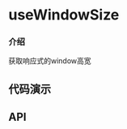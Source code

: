 # useWindowSize

### 介绍
获取响应式的window高宽

## 代码演示
<CodeExample>
  <template #default>   

  ### 基础用法

  @[code{5-9} vue:no-line-numbers](../../\.vuepress/components/use-window-size.vue)

  </template>
</CodeExample>

## API

<CodeExample>
  <template #default>   

  ### 返回值

  | 参数   | 说明           | 类型                                         |
  | ------ | -------------- | -------------------------------------------- |
  | width | 浏览器窗口宽度 | `number`  |
  | height | 浏览器窗口高度 | `number`  |

  </template>
</CodeExample>
